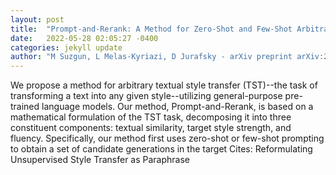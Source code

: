 ```yaml
---
layout: post
title:  "Prompt-and-Rerank: A Method for Zero-Shot and Few-Shot Arbitrary Textual Style Transfer with Small Language Models"
date:   2022-05-28 02:05:27 -0400
categories: jekyll update
author: "M Suzgun, L Melas-Kyriazi, D Jurafsky - arXiv preprint arXiv:2205.11503, 2022"
---
```

We propose a method for arbitrary textual style transfer (TST)--the task of transforming a text into any given style--utilizing general-purpose pre-trained language models. Our method, Prompt-and-Rerank, is based on a mathematical formulation of the TST task, decomposing it into three constituent components: textual similarity, target style strength, and fluency. Specifically, our method first uses zero-shot or few-shot prompting to obtain a set of candidate generations in the target  Cites: Reformulating Unsupervised Style Transfer as Paraphrase 